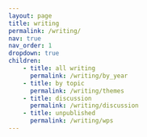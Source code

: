 ```yaml
---
layout: page
title: writing
permalink: /writing/
nav: true
nav_order: 1
dropdown: true
children: 
    - title: all writing
      permalink: /writing/by_year
    - title: by topic
      permalink: /writing/themes
    - title: discussion
      permalink: /writing/discussion
    - title: unpublished
      permalink: /writing/wps
---
```



